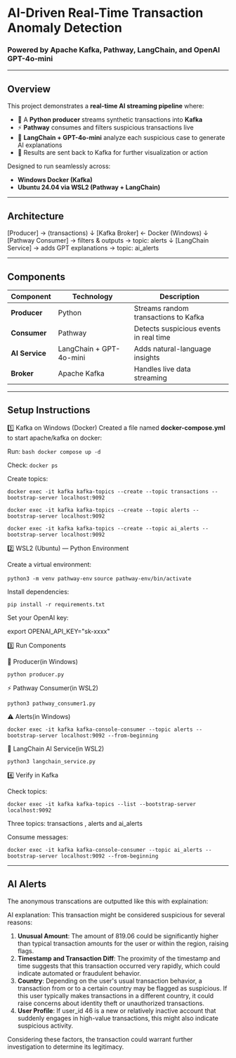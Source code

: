 # AI-Driven Real-Time Transaction Anomaly Detection  
### Powered by Apache Kafka, Pathway, LangChain, and OpenAI GPT-4o-mini

---

## Overview
This project demonstrates a **real-time AI streaming pipeline** where:
- 🧾 A **Python producer** streams synthetic transactions into **Kafka**
- ⚡ **Pathway** consumes and filters suspicious transactions live
- 🧠 **LangChain + GPT-4o-mini** analyze each suspicious case to generate AI explanations
- 📡 Results are sent back to Kafka for further visualization or action

Designed to run seamlessly across:
- **Windows Docker (Kafka)**
- **Ubuntu 24.04 via WSL2 (Pathway + LangChain)**

---

## Architecture
[Producer] → (transactions)
↓
[Kafka Broker] ← Docker (Windows)
↓
[Pathway Consumer] → filters & outputs → topic: alerts
↓
[LangChain Service] → adds GPT explanations → topic: ai_alerts


---

## Components

|    Component      |     Technology            |                Description                       |
|-------------------|---------------------------|--------------------------------------------------|
| **Producer**      | Python                    | Streams random transactions to Kafka             |
| **Consumer**      | Pathway                   | Detects suspicious events in real time           |
| **AI Service**    | LangChain + GPT-4o-mini   | Adds natural-language insights                   |
| **Broker**        | Apache Kafka              | Handles live data streaming                      |


---

## Setup Instructions

1️⃣ Kafka on Windows (Docker)
Created a file named **docker-compose.yml** to start apache/kafka on docker:

Run: 
  ```bash docker compose up -d```

Check: 
  ```docker ps```

Create topics:

  ```docker exec -it kafka kafka-topics --create --topic transactions --bootstrap-server localhost:9092```
  
  ```docker exec -it kafka kafka-topics --create --topic alerts --bootstrap-server localhost:9092```
  
  ```docker exec -it kafka kafka-topics --create --topic ai_alerts --bootstrap-server localhost:9092```



2️⃣ WSL2 (Ubuntu) — Python Environment

Create a virtual environment:

  ```python3 -m venv pathway-env```
  ```source pathway-env/bin/activate```

Install dependencies:

  ```pip install -r requirements.txt```

Set your OpenAI key:

  export OPENAI_API_KEY="sk-xxxx"

3️⃣ Run Components

🧾 Producer(in Windows)

  ```python producer.py```

⚡ Pathway Consumer(in WSL2)

  ```python3 pathway_consumer1.py```

 ⚠ Alerts(in Windows)
 
  ```docker exec -it kafka kafka-console-consumer --topic alerts --bootstrap-server localhost:9092 --from-beginning```

🧠 LangChain AI Service(in WSL2)

  ```python3 langchain_service.py```


4️⃣ Verify in Kafka

Check topics:

  ```docker exec -it kafka kafka-topics --list --bootstrap-server localhost:9092```

  Three topics: transactions , alerts and ai_alerts

Consume messages:

  ```docker exec -it kafka kafka-console-consumer --topic ai_alerts --bootstrap-server localhost:9092 --from-beginning```


---

## AI Alerts

The anonymous transcations are outputted like this with explaination: 

AI explanation: This transaction might be considered suspicious for several reasons:
1. **Unusual Amount**: The amount of 819.06 could be significantly higher than typical transaction amounts for the user or within the region, raising flags.
2. **Timestamp and Transaction Diff**: The proximity of the timestamp and time suggests that this transaction occurred very rapidly, which could indicate automated or fraudulent behavior.
3. **Country**: Depending on the user's usual transaction behavior, a transaction from or to a certain country may be flagged as suspicious. If this user typically makes transactions in a different country, it could raise concerns about identity theft or unauthorized transactions.
4. **User Profile**: If user_id 46 is a new or relatively inactive account that suddenly engages in high-value transactions, this might also indicate suspicious activity.

Considering these factors, the transaction could warrant further investigation to determine its legitimacy.
